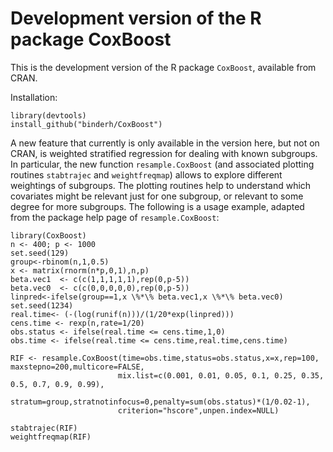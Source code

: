 # Development version of the R package CoxBoost

This is the development version of the R package `CoxBoost`, available from CRAN.

Installation:

    library(devtools)
    install_github("binderh/CoxBoost")

A new feature that currently is only available in the version here, but not on CRAN, is weighted
stratified regression for dealing with known subgroups. In particular, the new function `resample.CoxBoost` (and associated
plotting routines `stabtrajec` and `weightfreqmap`) allows to explore different weightings of subgroups. The plotting routines help
to understand which covariates might be relevant just for one subgroup, or relevant to some degree for more subgroups.
The following is a usage example, adapted from the package help page of `resample.CoxBoost`:

    library(CoxBoost)
    n <- 400; p <- 1000
    set.seed(129)
    group<-rbinom(n,1,0.5)
    x <- matrix(rnorm(n*p,0,1),n,p)
    beta.vec1  <- c(c(1,1,1,1,1),rep(0,p-5))  
    beta.vec0  <- c(c(0,0,0,0,0),rep(0,p-5)) 
    linpred<-ifelse(group==1,x \%*\% beta.vec1,x \%*\% beta.vec0)
    set.seed(1234)
    real.time<- (-(log(runif(n)))/(1/20*exp(linpred)))
    cens.time <- rexp(n,rate=1/20)
    obs.status <- ifelse(real.time <= cens.time,1,0)
    obs.time <- ifelse(real.time <= cens.time,real.time,cens.time)

    RIF <- resample.CoxBoost(time=obs.time,status=obs.status,x=x,rep=100, maxstepno=200,multicore=FALSE,
                            mix.list=c(0.001, 0.01, 0.05, 0.1, 0.25, 0.35, 0.5, 0.7, 0.9, 0.99), 
                            stratum=group,stratnotinfocus=0,penalty=sum(obs.status)*(1/0.02-1),
                            criterion="hscore",unpen.index=NULL) 

    stabtrajec(RIF)
    weightfreqmap(RIF)
    
